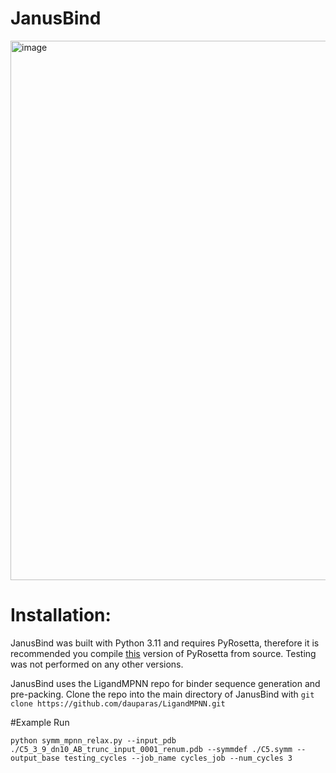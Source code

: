 # JanusBind
<img width="863" alt="image" src="https://github.com/user-attachments/assets/c7fb8694-2640-45ba-a66a-628478e85f25" />

# Installation:

JanusBind was built with Python 3.11 and requires PyRosetta, therefore it is recommended you compile [this](https://graylab.jhu.edu/download/PyRosetta4/archive/release/PyRosetta4.Debug.python311.linux/PyRosetta4.Debug.python311.linux.release-387.tar.bz2) version of PyRosetta from source. Testing was not performed on any other versions.

JanusBind uses the LigandMPNN repo for binder sequence generation and pre-packing. Clone the repo into the main directory of JanusBind with
```git clone https://github.com/dauparas/LigandMPNN.git```



#Example Run
```
python symm_mpnn_relax.py --input_pdb ./C5_3_9_dn10_AB_trunc_input_0001_renum.pdb --symmdef ./C5.symm --output_base testing_cycles --job_name cycles_job --num_cycles 3
```
